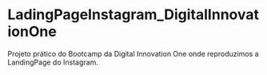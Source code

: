 # LadingPageInstagram_DigitalInnovationOne
Projeto prático do Bootcamp da Digital Innovation One onde reproduzimos a LandingPage do Instagram.
